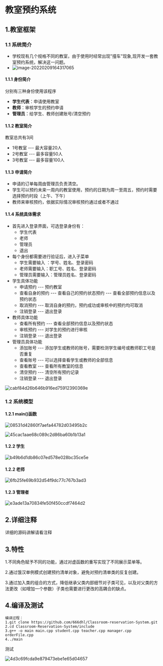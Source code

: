 # 教室预约系统

## 1.教室框架

### 1.1 系统简介

* 学校现有几个规格不同的教室，由于使用时经常出现"撞车"现象,现开发一套教室预约系统，解决这一问题。
* ![image-20220209164317065](C:\Users\纠结伦\AppData\Roaming\Typora\typora-user-images\image-20220209164317065.png)

#### 1.1.1 身份简介

分别有三种身份使用该程序

* **学生代表**：申请使用教室
* **教师**：审核学生的预约申请
* **管理员**：给学生、教师创建账号/清空预约

#### 1.1.2 教室简介

教室总共有3间

* 1号教室   --- 最大容量20人
* 2号教室   --- 最多容量50人
* 3号教室   --- 最多容量100人

#### 1.1.3 申请简介

* 申请的订单每周由管理员负责清空。
* 学生可以预约未来一周内的教室使用，预约的日期为周一至周五，预约时需要选择预约时段（上午、下午）
* 教师来审核预约，依据实际情况审核预约通过或者不通过

#### 1.1.4 系统具体需求

* 首先进入登录界面，可选登录身份有：
  * 学生代表
  * 老师
  * 管理员
  * 退出
* 每个身份都需要进行验证后，进入子菜单
  * 学生需要输入 ：学号、姓名、登录密码
  * 老师需要输入：职工号、姓名、登录密码
  * 管理员需要输入：管理员姓名、登录密码
* 学生具体功能
  * 申请预约    ---   预约教室
  * 查看自身的预约    ---  查看自己的预约状态预约   ---   查看全部预约信息以及预约状态
  * 取消预约    ---   取消自身的预约，预约成功或审核中的预约均可取消
  * 注销登录    ---   退出登录
* 教师具体功能
  * 查看所有预约   ---   查看全部预约信息以及预约状态
  * 审核预约    ---   对学生的预约进行审核
  * 注销登录    ---   退出登录
* 管理员具体功能
  * 添加账号    ---   添加学生或教师的账号，需要检测学生编号或教师职工号是否重复
  * 查看账号    ---   可以选择查看学生或教师的全部信息
  * 查看教室    ---   查看所有教室的信息
  * 清空预约    ---   清空所有预约记录
  * 注销登录    ---   退出登录

![cabf84d26b646b916ed75912390369e](C:\Users\纠结伦\Desktop\system\picture\cabf84d26b646b916ed75912390369e.png)

### 1.2 系统模型

#### 1.2.1 main()函数

![08531d42860f7aefa44782d03495b2c](C:\Users\纠结伦\Desktop\system\picture\08531d42860f7aefa44782d03495b2c.png)

![45cac1aae68c089c2d86ba60b1b13a1](C:\Users\纠结伦\Desktop\system\picture\45cac1aae68c089c2d86ba60b1b13a1.png)

#### 1.2.2 学生

![b49b6d1db86c07ed578e028bc35ce5e](C:\Users\纠结伦\Desktop\system\picture\b49b6d1db86c07ed578e028bc35ce5e.png)

#### 1.2.2 老师

![6fb25fe69b932d54f9dc77c767b3ad3](C:\Users\纠结伦\Desktop\system\picture\6fb25fe69b932d54f9dc77c767b3ad3.png)

#### 1.2.3 管理者

![e3ade13a70834fe50f450ccdf7464d2](C:\Users\纠结伦\Desktop\system\picture\e3ade13a70834fe50f450ccdf7464d2.png)

## 2.详细注释

详细的源码讲解请看注释

## 3.特性

1.不同角色赋予不同的功能，通过对虚函数的重写实现了不同展示菜单等。

2.通过饿汉单例模式创建预约清单对象，避免对预约清单类的反复创建。

3.通过加入类的组合的方式，降低继承父类内部细节对子类可见，以及对父类的方法更改（如增加一个参数）子类也需要进行更改的高耦合的缺点。

## 4.编译及测试

```
编译过程：
1.git clone https://github.com/666dhl/Classroom-reservation-System.git
2.cd Classroom-Reservation-System/include
3.g++ -o main main.cpp student.cpp teacher.cpp manager.cpp orderFile.cpp 
4../main
```

测试

![4d3c69fcda9e879473ebe1e65d04657](C:\Users\纠结伦\Desktop\Classroom-Reservation-System\picture\4d3c69fcda9e879473ebe1e65d04657.png)

